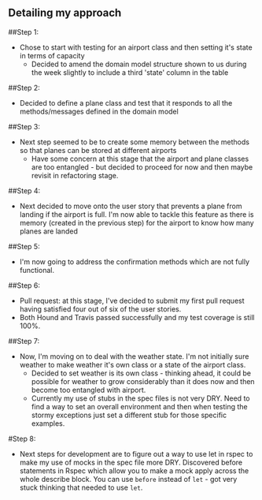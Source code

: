 Detailing my approach
--------------------

##Step 1:
- Chose to start with testing for an airport class and then setting it's state in terms of capacity
  - Decided to amend the domain model structure shown to us during the week slightly to include a third 'state' column in the table

##Step 2:
- Decided to define a plane class and test that it responds to all the methods/messages defined in the domain model

##Step 3:
- Next step seemed to be to create some memory between the methods so that planes can be stored at different airports
  - Have some concern at this stage that the airport and plane classes are too entangled - but decided to proceed for now and then maybe revisit in refactoring stage.

##Step 4:
- Next decided to move onto the user story that prevents a plane from landing if the airport is full. I'm now able to tackle this feature as there is memory (created in the previous step) for the airport to know how many planes are landed

##Step 5:
- I'm now going to address the confirmation methods which are not fully functional.

##Step 6:
- Pull request: at this stage, I've decided to submit my first pull request having satisfied four out of six of the user stories.
- Both Hound and Travis passed successfully and my test coverage is still 100%.

##Step 7:
- Now, I'm moving on to deal with the weather state. I'm not initially sure weather to make weather it's own class or a state of the airport class.
  - Decided to set weather is its own class - thinking ahead, it could be possible for weather to grow considerably than it does now and then become too entangled with airport.
  - Currently my use of stubs in the spec files is not very DRY. Need to find a way to set an overall environment and then when testing the stormy exceptions just set a different stub for those specific examples.

#Step 8:
- Next steps for development are to figure out a way to use let in rspec to make my use of mocks in the spec file more DRY. Discovered before statements in Rspec which allow you to make a mock apply across the whole describe block. You can use `before` instead of `let` - got very stuck thinking that needed to use `let`.
